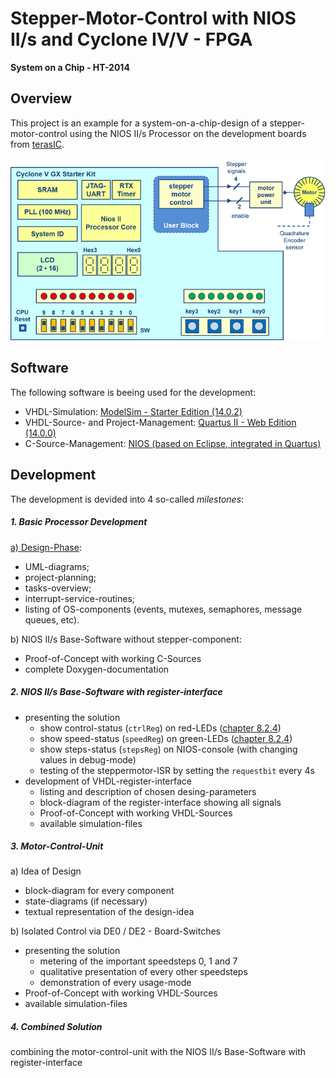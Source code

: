 # Stepper-Motor-Control with NIOS II/s and Cyclone IV/V - FPGA

**System on a Chip - HT-2014**

## Overview

This project is an example for a system-on-a-chip-design of a stepper-motor-control using the NIOS II/s Processor on the development boards from [terasIC](http://www.terasic.com.tw/cgi-bin/page/archive.pl?Language=English&CategoryNo=163#Category165).

![Project-Overview][fig:soc2014]

## Software

The following software is beeing used for the development:

- VHDL-Simulation: [ModelSim - Starter Edition (14.0.2)](http://www.altera.com/products/software/quartus-ii/modelsim/qts-modelsim-index.html)
- VHDL-Source- and Project-Management: [Quartus II - Web Edition (14.0.0)](http://www.altera.com/products/software/quartus-ii/web-edition/qts-we-index.html)
- C-Source-Management: [NIOS (based on Eclipse, integrated in Quartus)](http://www.altera.com/devices/processor/nios2/tools/ide/ni2-ide.html)

## Development

The development is devided into 4 so-called *milestones*:

##### 1. Basic Processor Development

[a) Design-Phase](Documentation/Milestone_1a/Meilenstein_1a.md):
  - UML-diagrams;
  - project-planning;
  - tasks-overview;
  - interrupt-service-routines;
  - listing of OS-components (events, mutexes, semaphores, message queues, etc).

b) NIOS II/s Base-Software without stepper-component:
  - Proof-of-Concept with working C-Sources
  - complete Doxygen-documentation

##### 2. NIOS II/s Base-Software with register-interface

- presenting the solution
    + show control-status (`ctrlReg`) on red-LEDs ([chapter 8.2.4]())
    + show speed-status (`speedReg`) on green-LEDs ([chapter 8.2.4]())
    + show steps-status (`stepsReg`) on NIOS-console (with changing values in debug-mode)
    + testing of the steppermotor-ISR by setting the `requestbit` every 4s
- development of VHDL-register-interface
    + listing and description of chosen desing-parameters
    + block-diagram of the register-interface showing all signals
    + Proof-of-Concept with working VHDL-Sources
    + available simulation-files

##### 3. Motor-Control-Unit

a) Idea of Design
  - block-diagram for every component
  - state-diagrams (if necessary)
  - textual representation of the design-idea

b) Isolated Control via DE0 / DE2 - Board-Switches
  - presenting the solution
      + metering of the important speedsteps 0, 1 and 7
      + qualitative presentation of every other speedsteps
      + demonstration of every usage-mode
  - Proof-of-Concept with working VHDL-Sources
  - available simulation-files

##### 4. Combined Solution

combining the motor-control-unit with the NIOS II/s Base-Software with register-interface

[fig:soc2014]: SoC2014.png "Project-Overview"